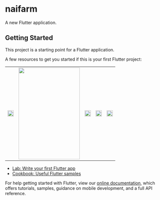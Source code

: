 # naifarm

A new Flutter application.

## Getting Started

This project is a starting point for a Flutter application.

A few resources to get you started if this is your first Flutter project:

<table>
  <td>
    <img src="https://www.img.in.th/images/a9bad8c38bbe90521869db0f2de9a2ba.png" width="100%"/>
  </td>
   <td><img src="https://www.img.in.th/images/828acc3c26c81a890a572262e5c0ab7a.md.png" width="200px" height="300px"/>
      </td>
    <td><img src="https://www.img.in.th/images/3a9f57d3f8b3999c8da694a8e8e67ec1.png" width="100%"/>
      </td>
    <td><img src="https://www.img.in.th/images/5aa7e8b93dd1d8af243a0a20e3be895b.png" width="100%"/>
      </td>
    <td><img src="https://www.img.in.th/images/1e8d034d0325bd2546c1b090f28efb69.png" width="100%"/>
      </td>
   
  </table>


- [Lab: Write your first Flutter app](https://flutter.dev/docs/get-started/codelab)
- [Cookbook: Useful Flutter samples](https://flutter.dev/docs/cookbook)

For help getting started with Flutter, view our
[online documentation](https://flutter.dev/docs), which offers tutorials,
samples, guidance on mobile development, and a full API reference.
